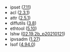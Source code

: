 - ipset ([7.11](https://ipset.netfilter.org/changelog.html))
- acl ([2.3.1](https://git.savannah.nongnu.org/cgit/acl.git/log/?h=v2.3.1))
- attr ([2.5.1](https://git.savannah.nongnu.org/cgit/attr.git/log/?h=v2.5.1))
- diffutils ([3.8](https://lists.gnu.org/archive/html/info-gnu/2021-08/msg00000.html))
- ethtool ([5.10](https://git.kernel.org/pub/scm/network/ethtool/ethtool.git/tree/NEWS?h=v5.10))
- lshw ([02.19.2b_p20210121](https://www.ezix.org/project/wiki/HardwareLiSter#Changes))
- ipvsadm ([1.27](http://archive.linuxvirtualserver.org/html/lvs-devel/2013-09/msg00011.html))
- lsof ([4.94.0](https://github.com/lsof-org/lsof/releases/tag/4.94.0))
